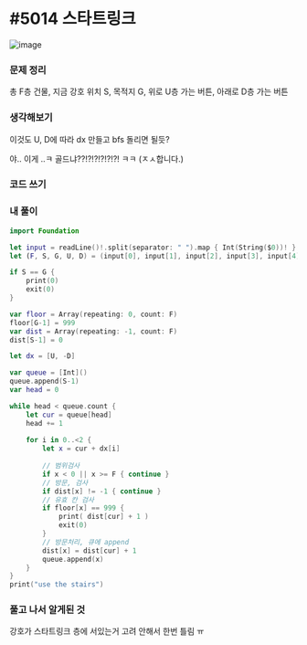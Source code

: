 # **#5014 스타트링크**

![image](https://user-images.githubusercontent.com/28949235/136515385-678cab6b-cc48-4935-84d3-a8833f9e763a.png)

### **문제 정리**

총 F층 건물, 지금 강호 위치 S, 목적지 G, 위로 U층 가는 버튼, 아래로 D층 가는 버튼

### **생각해보기**

이것도 U, D에 따라 dx 만들고 bfs 돌리면 될듯?

야.. 이게 ..ㅋ 골드냐??!?!?!?!?!?! ㅋㅋ (ㅈㅅ합니다.)

### **코드 쓰기**

### **내 풀이**

```swift
import Foundation

let input = readLine()!.split(separator: " ").map { Int(String($0))! }
let (F, S, G, U, D) = (input[0], input[1], input[2], input[3], input[4])

if S == G {
    print(0)
    exit(0)
}

var floor = Array(repeating: 0, count: F)
floor[G-1] = 999
var dist = Array(repeating: -1, count: F)
dist[S-1] = 0

let dx = [U, -D]

var queue = [Int]()
queue.append(S-1)
var head = 0

while head < queue.count {
    let cur = queue[head]
    head += 1
    
    for i in 0..<2 {
        let x = cur + dx[i]
        
        // 범위검사
        if x < 0 || x >= F { continue }
        // 방문, 검사
        if dist[x] != -1 { continue }
        // 유효 칸 검사
        if floor[x] == 999 {
            print( dist[cur] + 1 )
            exit(0)
        }
        // 방문처리, 큐에 append
        dist[x] = dist[cur] + 1
        queue.append(x)
    }
}
print("use the stairs")
```

### **풀고 나서 알게된 것**

강호가 스타트링크 층에 서있는거 고려 안해서 한번 틀림 ㅠ
